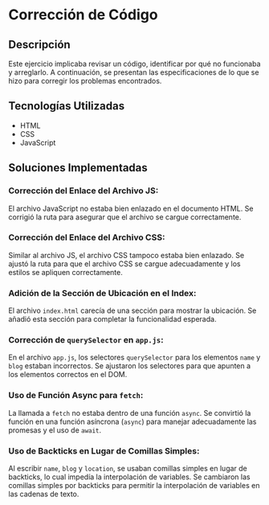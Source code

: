 # Corrección de Código

## Descripción
Este ejercicio implicaba revisar un código, identificar por qué no funcionaba y arreglarlo. A continuación, se presentan las especificaciones de lo que se hizo para corregir los problemas encontrados.

## Tecnologías Utilizadas
- HTML
- CSS
- JavaScript

## Soluciones Implementadas

### Corrección del Enlace del Archivo JS:
El archivo JavaScript no estaba bien enlazado en el documento HTML. Se corrigió la ruta para asegurar que el archivo se cargue correctamente.

### Corrección del Enlace del Archivo CSS:
Similar al archivo JS, el archivo CSS tampoco estaba bien enlazado. Se ajustó la ruta para que el archivo CSS se cargue adecuadamente y los estilos se apliquen correctamente.

### Adición de la Sección de Ubicación en el Index:
El archivo `index.html` carecía de una sección para mostrar la ubicación. Se añadió esta sección para completar la funcionalidad esperada.

### Corrección de `querySelector` en `app.js`:
En el archivo `app.js`, los selectores `querySelector` para los elementos `name` y `blog` estaban incorrectos. Se ajustaron los selectores para que apunten a los elementos correctos en el DOM.

### Uso de Función Async para `fetch`:
La llamada a `fetch` no estaba dentro de una función `async`. Se convirtió la función en una función asíncrona (`async`) para manejar adecuadamente las promesas y el uso de `await`.

### Uso de Backticks en Lugar de Comillas Simples:
Al escribir `name`, `blog` y `location`, se usaban comillas simples en lugar de backticks, lo cual impedía la interpolación de variables. Se cambiaron las comillas simples por backticks para permitir la interpolación de variables en las cadenas de texto.
